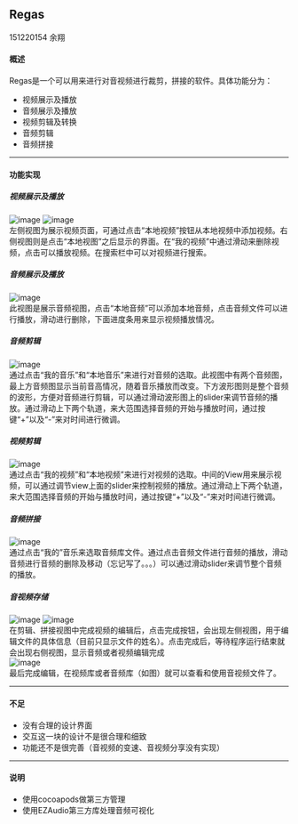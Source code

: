 ## Regas
151220154 余翔</br>
#### 概述
Regas是一个可以用来进行对音视频进行裁剪，拼接的软件。具体功能分为：</br>
* 视频展示及播放
* 音频展示及播放
* 视频剪辑及转换
* 音频剪辑
* 音频拼接

***
#### 功能实现
##### 视频展示及播放
![image](Screen/1.png)
![image](Screen/2.png)</br>
左侧视图为展示视频页面，可通过点击“本地视频”按钮从本地视频中添加视频。右侧视图则是点击“本地视图”之后显示的界面。在“我的视频”中通过滑动来删除视频，点击可以播放视频。在搜索栏中可以对视频进行搜索。
##### 音频展示及播放
![image](Screen/3.png)</br>
此视图是展示音频视图，点击“本地音频”可以添加本地音频，点击音频文件可以进行播放，滑动进行删除，下面进度条用来显示视频播放情况。
##### 音频剪辑
![image](Screen/5.png)</br>
通过点击“我的音乐”和“本地音乐”来进行对音频的选取。此视图中有两个音频图，最上方音频图显示当前音高情况，随着音乐播放而改变。下方波形图则是整个音频的波形，方便对音频进行剪辑，可以通过滑动波形图上的slider来调节音频的播放。通过滑动上下两个轨道，来大范围选择音频的开始与播放时间，通过按键“+”以及“-”来对时间进行微调。
##### 视频剪辑
![image](Screen/6.png)</br>
通过点击“我的视频”和“本地视频”来进行对视频的选取。中间的View用来展示视频，可以通过调节view上面的slider来控制视频的播放。通过滑动上下两个轨道，来大范围选择音频的开始与播放时间，通过按键“+”以及“-”来对时间进行微调。
##### 音频拼接
![image](Screen/4.png)</br>
通过点击“我的”音乐来选取音频库文件。通过点击音频文件进行音频的播放，滑动音频进行音频的删除及移动（忘记写了。。。）可以通过滑动slider来调节整个音频的播放。
##### 音视频存储
![image](Screen/9.png)
![image](Screen/7.png)</br>
在剪辑、拼接视图中完成视频的编辑后，点击完成按钮，会出现左侧视图，用于编辑文件的具体信息（目前只显示文件的姓名）。点击完成后，等待程序运行结束就会出现右侧视图，显示音频或者视频编辑完成</br>
![image](Screen/8.png)</br>
最后完成编辑，在视频库或者音频库（如图）就可以查看和使用音视频文件了。
***
#### 不足 
* 没有合理的设计界面
* 交互这一块的设计不是很合理和细致
* 功能还不是很完善（音视频的变速、音视频分享没有实现）
***
#### 说明
* 使用cocoapods做第三方管理
* 使用EZAudio第三方库处理音频可视化

